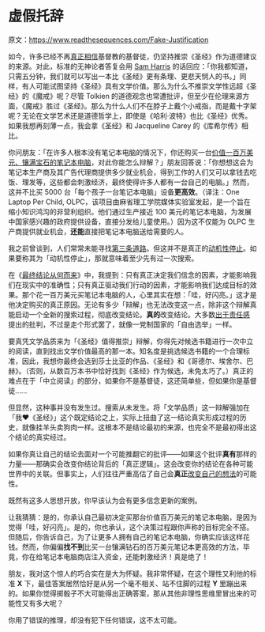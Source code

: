 # 虚假托辞

原文：https://www.readthesequences.com/Fake-Justification

如今，许多已经不再[真正相信](https://www.readthesequences.com/Belief-In-Belief)基督教的基督徒，仍坚持推崇《圣经》作为道德建议的来源。对此，标准的无神论者答复会用 [Sam Harris](http://www.samharris.org/blog/item/sam-harris-vs.-andrew-sullivan) 的话回应：「你我都知道，只需五分钟，我们就可以写出一本比《圣经》更有条理、更悲天悯人的书。」同样，有人可能试图坚持《圣经》具有文学价值。那么为什么不推崇文学性远超《圣经》的《魔戒》呢？尽管 Tolkien 的道德观念也常遭批评，但至少在伦理来源方面，《魔戒》胜过《圣经》。那么为什么人们不在脖子上戴个小戒指，而是戴十字架呢？无论在文学艺术还是道德哲学上，即使是《哈利·波特》也比《圣经》优秀。如果我想再刻薄一点，我会拿《圣经》和 Jacqueline Carey 的《库希尔传》相比。

你问朋友：「在许多人根本没有笔记本电脑的情况下，你还购买一台[价值一百万美元、镶满宝石的笔记本电脑](https://entertainment.slashdot.org/story/07/03/26/197253/a-million-dollar-laptop-created)，对此你能怎么辩解？」朋友回答说：「你想想这会为笔记本生产商及其广告代理商提供多少就业机会，得到工作的人们又可以拿钱去吃饭、理发等，这些都会刺激经济，最终使得许多人都有一台自己的电脑。」然而，这并不比买 5000 台「每个孩子一台笔记本电脑」设备**更高效**。（译注：One Laptop Per Child, OLPC，该项目由麻省理工学院媒体实验室发起，是一个旨在缩小知识鸿沟的非营利组织。他们通过生产接近 100 美元的笔记本电脑，为发展中国家感兴趣的政府提供设备，直接分发给儿童使用。）因为这不仅能为 OLPC 生产商提供就业机会，**还能**直接把笔记本电脑送给需要的人。

我之前曾谈到，人们常常未能寻找[第三条道路](https://www.readthesequences.com/The-Third-Alternative)。但这并不是真正的[动机性停止](https://www.readthesequences.com/Motivated-Stopping-And-Motivated-Continuation)。如果要称其为「动机性停止」，那就意味着至少先有过一次搜索。

在《[最终结论从何而来](https://www.readthesequences.com/TheBottomLine)》中，我提到：只有真正决定我们信念的因素，才能影响我们在现实中的准确性；只有真正驱动我们行动的因素，才能影响我们达成目标的效果。那个花一百万美元买笔记本电脑的人，心里其实在想：「哇，好闪亮。」这才是他决定购买的真正原因。无论有多少「辩解」也无法改变这一点，除非这个辩解真能启动一个全新的搜索过程，彻底改变结论。**真的**改变结论。大多数[出于责任感](https://www.readthesequences.com/The-Meditation-On-Curiosity) 提出的批判，不过是走个形式罢了，就像一党制国家的「自由选举」一样。

要真凭文学品质来为「《圣经》值得推崇」辩解，你得先对候选书籍进行一次中立的阅读，直到找出文学价值最高的那一本。知名度是挑选候选书籍的一个合理标准，因此，我想你最终会选到莎士比亚的作品、《圣经》和《哥德尔、埃舍尔、巴赫》。（否则，从数百万本书中恰好找到《圣经》作为候选，未免太巧了。）真正的难点在于「中立阅读」的部分，如果你不是基督徒，这还简单些，但如果你是基督徒……

但显然，这种事并没有发生过。搜索从未发生。将「文学品质」这一辩解强加在「我❤《圣经》」这个既定结论之上，实际上扭曲了这一结论真实形成过程的历史，就像挂羊头卖狗肉一样。这根本不是结论最初的来源，也完全不是最初得出这个结论的真实经过。

如果你真让自己的结论去面对一个可能推翻它的批评——如果这个批评**真有**那样的力量——那确实会改变你结论背后的「真正逻辑」。这会改变你的结论在各种可能世界中的关联。但事实上，人们往往严重高估了自己会**真正**[改变自己的想法](https://www.readthesequences.com/We-Change-Our-Minds-Less-Often-Than-We-Think)的可能性。

既然有这多人思想开放，你早该认为会有更多信念更新的案例。

让我猜猜：是的，你承认自己最初决定买那台价值百万美元的笔记本电脑，是因为觉得「哇，好闪亮」。是的，你也承认，这个决策过程跟你声称的目标完全不搭。但随后，你告诉自己，为了让更多人拥有自己的笔记本电脑，你确实应该这样花钱。然而，你偏偏**找不到**比买一台镶满钻石的百万美元笔记本更高效的方法，毕竟，你在给笔记本电脑商店注入资金，还能刺激经济！真是绝了！

朋友，我对这个惊人的巧合实在是大为怀疑。我非常怀疑，在这个理性又利他的标准 **X** 下，最佳答案居然恰好是从另一个毫不相关、站不住脚的过程 **Y** 里蹦出来的。如果你觉得掷骰子不大可能得出正确答案，那从其他非理性思维里冒出来的可能性又有多大呢？

你用了错误的推理，却没有犯下任何错误，这不太可能。